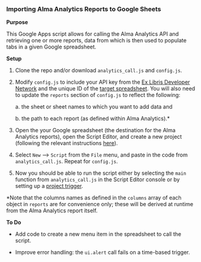 ### Importing Alma Analytics Reports to Google Sheets ###

**Purpose**

This Google Apps script allows for calling the Alma Analytics API and retrieving one or more reports, data from which is then used to populate tabs in a given Google spreadsheet.

**Setup**

1. Clone the repo and/or download `analytics_call.js` and `config.js`.

2. Modify `config.js` to include your API key from the [Ex Libris Developer Network](https://developers.exlibrisgroup.com/) and the unique ID of the [target spreadsheet](https://developers.google.com/sheets/api/guides/concepts#sheet_id). You will also need to update the `reports` section of `config.js` to reflect the following:

   a. the sheet or sheet names to which you want to add data and 

   b. the path to each report (as defined within Alma Analytics).*

3. Open the your Google spreadsheet (the destination for the Alma Analytics reports), open the Script Editor, and create a new project (following the relevant instructions [here](https://developers.google.com/apps-script/guides/sheets)). 

4. Select `New` --> `Script` from the `File` menu, and paste in the code from `analytics_call.js`. Repeat for `config.js`. 

5. Now you should be able to run the script either by selecting the `main` function from `analytics_call.js` in the Script Editor console or by setting up a [project trigger](https://developers.google.com/apps-script/guides/triggers/).

*Note that the columns names as defined in the `columns` array of each object in `reports` are for convenience only; these will be derived at runtime from the Alma Analytics report itself.

**To Do**

* Add code to create a new menu item in the spreadsheet to call the script.

* Improve error handling: the `ui.alert` call fails on a time-based trigger.